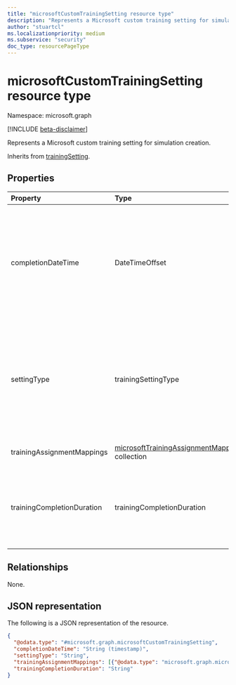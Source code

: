 ```yaml
---
title: "microsoftCustomTrainingSetting resource type"
description: "Represents a Microsoft custom training setting for simulation creation."
author: "stuartcl"
ms.localizationpriority: medium
ms.subservice: "security"
doc_type: resourcePageType
---
```


# microsoftCustomTrainingSetting resource type

Namespace: microsoft.graph

[!INCLUDE [beta-disclaimer](../../includes/beta-disclaimer.md)]

Represents a Microsoft custom training setting for simulation creation.

Inherits from [trainingSetting](../resources/trainingsetting.md).

## Properties

|Property|Type|Description|
|:---|:---|:---|
|completionDateTime|DateTimeOffset|The completion date and time of the training. The timestamp type represents date and time information using ISO 8601 format and is always in UTC. For example, midnight UTC on Jan 1, 2014 is `2014-01-01T00:00:00Z`.|
|settingType|trainingSettingType|Type of training setting that indicates which setting to use to configure a training. The possible values are: `microsoftCustom`, `microsoftManaged`, `noTraining`, `custom`, `unknownFutureValue`. Inherited from [trainingSetting](../resources/trainingsetting.md).|
|trainingAssignmentMappings|[microsoftTrainingAssignmentMapping](../resources/microsofttrainingassignmentmapping.md) collection| The mapping details of the associated training.|
|trainingCompletionDuration|trainingCompletionDuration|The training completion duration that needs to be provided before scheduling the training. Possible values are: `week`, `fortnite`, `month`, `unknownFutureValue`.|

## Relationships

None.

## JSON representation

The following is a JSON representation of the resource.

<!-- {
  "blockType": "resource",
  "@odata.type": "microsoft.graph.microsoftCustomTrainingSetting"
}
-->
``` json
{
  "@odata.type": "#microsoft.graph.microsoftCustomTrainingSetting",
  "completionDateTime": "String (timestamp)",
  "settingType": "String",
  "trainingAssignmentMappings": [{"@odata.type": "microsoft.graph.microsoftTrainingAssignmentMapping"}],
  "trainingCompletionDuration": "String"
}
```
